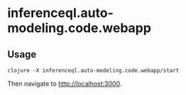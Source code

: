 # inferenceql.auto-modeling.code.webapp

## Usage

``` shell
clojure -X inferenceql.auto-modeling.code.webapp/start
```

Then navigate to [http://localhost:3000](http://localhost:3000).
